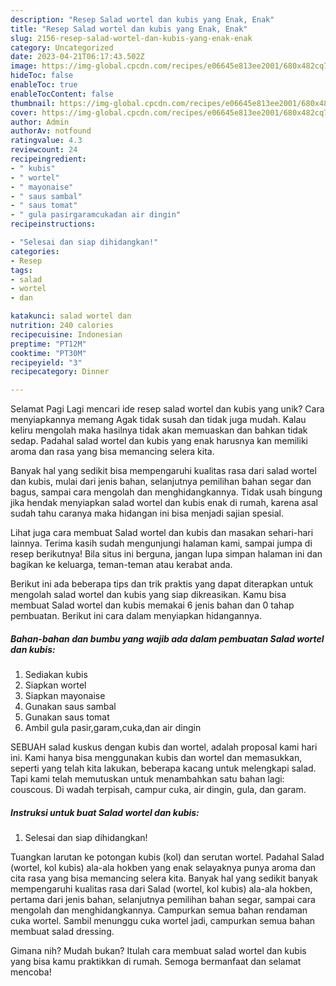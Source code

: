 ```yaml
---
description: "Resep Salad wortel dan kubis yang Enak, Enak"
title: "Resep Salad wortel dan kubis yang Enak, Enak"
slug: 2156-resep-salad-wortel-dan-kubis-yang-enak-enak
category: Uncategorized
date: 2023-04-21T06:17:43.502Z
image: https://img-global.cpcdn.com/recipes/e06645e813ee2001/680x482cq70/salad-wortel-dan-kubis-foto-resep-utama.jpg
hideToc: false
enableToc: true
enableTocContent: false
thumbnail: https://img-global.cpcdn.com/recipes/e06645e813ee2001/680x482cq70/salad-wortel-dan-kubis-foto-resep-utama.jpg
cover: https://img-global.cpcdn.com/recipes/e06645e813ee2001/680x482cq70/salad-wortel-dan-kubis-foto-resep-utama.jpg
author: Admin
authorAv: notfound
ratingvalue: 4.3
reviewcount: 24
recipeingredient:
- " kubis"
- " wortel"
- " mayonaise"
- " saus sambal"
- " saus tomat"
- " gula pasirgaramcukadan air dingin"
recipeinstructions:

- "Selesai dan siap dihidangkan!"
categories:
- Resep
tags:
- salad
- wortel
- dan

katakunci: salad wortel dan 
nutrition: 240 calories
recipecuisine: Indonesian
preptime: "PT12M"
cooktime: "PT30M"
recipeyield: "3"
recipecategory: Dinner

---
```



Selamat Pagi Lagi mencari ide resep salad wortel dan kubis yang unik? Cara menyiapkannya memang Agak tidak susah dan tidak juga mudah. Kalau keliru mengolah maka hasilnya tidak akan memuaskan dan bahkan tidak sedap. Padahal salad wortel dan kubis yang enak harusnya kan memiliki aroma dan rasa yang bisa memancing selera kita.


Banyak hal yang sedikit bisa mempengaruhi kualitas rasa dari salad wortel dan kubis, mulai dari jenis bahan, selanjutnya pemilihan bahan segar dan bagus, sampai cara mengolah dan menghidangkannya. Tidak usah bingung jika hendak menyiapkan salad wortel dan kubis enak di rumah, karena asal sudah tahu caranya maka hidangan ini bisa menjadi sajian spesial.

Lihat juga cara membuat Salad wortel dan kubis dan masakan sehari-hari lainnya. Terima kasih sudah mengunjungi halaman kami, sampai jumpa di resep berikutnya! Bila situs ini berguna, jangan lupa simpan halaman ini dan bagikan ke keluarga, teman-teman atau kerabat anda.


Berikut ini ada beberapa tips dan trik praktis yang dapat diterapkan untuk mengolah salad wortel dan kubis yang siap dikreasikan. Kamu bisa membuat Salad wortel dan kubis memakai 6 jenis bahan dan 0 tahap pembuatan. Berikut ini cara dalam menyiapkan hidangannya.

<!--inarticleads1-->

##### Bahan-bahan dan bumbu yang wajib ada dalam pembuatan Salad wortel dan kubis:

1. Sediakan  kubis
1. Siapkan  wortel
1. Siapkan  mayonaise
1. Gunakan  saus sambal
1. Gunakan  saus tomat
1. Ambil  gula pasir,garam,cuka,dan air dingin


SEBUAH salad kuskus dengan kubis dan wortel, adalah proposal kami hari ini. Kami hanya bisa menggunakan kubis dan wortel dan memasukkan, seperti yang telah kita lakukan, beberapa kacang untuk melengkapi salad. Tapi kami telah memutuskan untuk menambahkan satu bahan lagi: couscous. Di wadah terpisah, campur cuka, air dingin, gula, dan garam. 

<!--inarticleads2-->

##### Instruksi untuk buat Salad wortel dan kubis:


1. Selesai dan siap dihidangkan!

Tuangkan larutan ke potongan kubis (kol) dan serutan wortel. Padahal Salad (wortel, kol kubis) ala-ala hokben yang enak selayaknya punya aroma dan cita rasa yang bisa memancing selera kita. Banyak hal yang sedikit banyak mempengaruhi kualitas rasa dari Salad (wortel, kol kubis) ala-ala hokben, pertama dari jenis bahan, selanjutnya pemilihan bahan segar, sampai cara mengolah dan menghidangkannya. Campurkan semua bahan rendaman cuka wortel. Sambil menunggu cuka wortel jadi, campurkan semua bahan membuat salad dressing. 

Gimana nih? Mudah bukan? Itulah cara membuat salad wortel dan kubis yang bisa kamu praktikkan di rumah. Semoga bermanfaat dan selamat mencoba!
